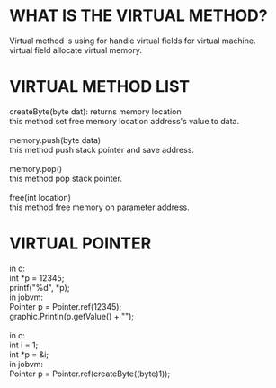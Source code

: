 # WHAT IS THE VIRTUAL METHOD?
Virtual method is using for handle virtual fields for virtual machine.<br>
virtual field allocate virtual memory.<br>
# VIRTUAL METHOD LIST
createByte(byte dat): returns memory location<br>
this method set free memory location address's value to data.
<br><br>
memory.push(byte data)<br>
this method push stack pointer and save address.
<br><br>memory.pop()<br>
this method pop stack pointer.
<br><br>
free(int location)<br>
this method free memory on parameter address.
# VIRTUAL POINTER
in c:<br>
int *p = 12345;<br>
printf("%d", *p);<br>
in jobvm:<br>
Pointer p = Pointer.ref(12345);<br>
graphic.Println(p.getValue() + "");
<br><br>
in c:<br>
int i = 1;<br>
int *p = &i;<br>
in jobvm:<br>
Pointer p = Pointer.ref(createByte((byte)1));
